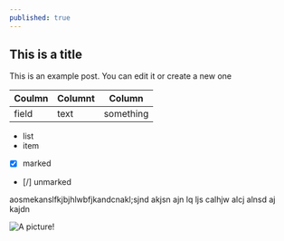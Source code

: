 ```yaml
---
published: true
---
```


## This is a title

This is an example post. You can edit it or create a new one

|Coulmn|Columnt|Column|
|---|---|---|
|field|text|something|

 - list
 - item



 - [x] marked
 - [/] unmarked



 aosmekanslfkjbjhlwbfjkandcnakl;sjnd akjsn ajn lq ljs calhjw alcj alnsd aj kajdn


![A picture!](../assets/mountains.jp)